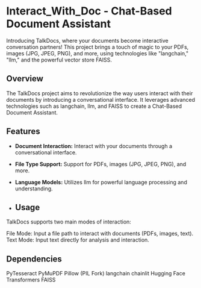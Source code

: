 # Interact_With_Doc - Chat-Based Document Assistant

Introducing TalkDocs, where your documents become interactive conversation partners! This project brings a touch of magic to your PDFs, images (JPG, JPEG, PNG), and more, using technologies like "langchain," "llm," and the powerful vector store FAISS.

## Overview

The TalkDocs project aims to revolutionize the way users interact with their documents by introducing a conversational interface. It leverages advanced technologies such as langchain, llm, and FAISS to create a Chat-Based Document Assistant.

## Features

- **Document Interaction:** Interact with your documents through a conversational interface.
- **File Type Support:** Support for PDFs, images (JPG, JPEG, PNG), and more.
- **Language Models:** Utilizes llm for powerful language processing and understanding.

- ## Usage
TalkDocs supports two main modes of interaction:

File Mode: Input a file path to interact with documents (PDFs, images, text).
Text Mode: Input text directly for analysis and interaction.

## Dependencies
PyTesseract
PyMuPDF
Pillow (PIL Fork)
langchain
chainlit
Hugging Face Transformers
FAISS

